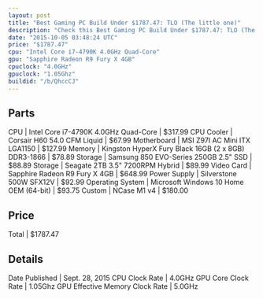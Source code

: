 ```yaml
---
layout: post
title: "Best Gaming PC Build Under $1787.47: TLO (The little one)"
description: "Check this Best Gaming PC Build Under $1787.47: TLO (The little one). CPU: Intel Core i7-4790K 4.0GHz Quad-Core, CPU Cooler: Corsair H60 54.0 CFM Liquid, Motherboard: MSI "
date: "2015-10-05 03:48:24 UTC"
price: "$1787.47"
cpu: "Intel Core i7-4790K 4.0GHz Quad-Core"
gpu: "Sapphire Radeon R9 Fury X 4GB"
cpuclock: "4.0GHz"
gpuclock: "1.05Ghz"
buildid: "/b/QhccCJ"
---
```


## Parts

CPU | Intel Core i7-4790K 4.0GHz Quad-Core | $317.99
CPU Cooler | Corsair H60 54.0 CFM Liquid | $67.99
Motherboard | MSI Z97I AC Mini ITX LGA1150 | $127.99
Memory | Kingston HyperX Fury Black 16GB (2 x 8GB) DDR3-1866 | $78.89
Storage | Samsung 850 EVO-Series 250GB 2.5" SSD | $88.89
Storage | Seagate  2TB 3.5" 7200RPM Hybrid | $89.99
Video Card | Sapphire Radeon R9 Fury X 4GB | $648.99
Power Supply | Silverstone 500W SFX12V | $92.99
Operating System | Microsoft Windows 10 Home OEM (64-bit) | $93.75
Custom | NCase M1 v4 | $180.00

## Price

Total | $1787.47

## Details

Date Published | Sept. 28, 2015
CPU Clock Rate | 4.0GHz
GPU Core Clock Rate | 1.05Ghz
GPU Effective Memory Clock Rate | 5.0GHz